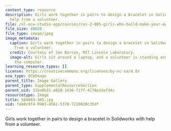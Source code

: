 ```yaml
---
content_type: resource
description: Girls work together in pairs to design a bracelet in Solidworks with
  help from a volunteer.
file: /ol-ocw-studio-app/courses/res-2-005-girls-who-build-make-your-own-wearables-workshop-spring-2015/fab0c9f49983d56153707220028c35df_504693-36D.jpg
file_size: 48828
file_type: image/jpeg
image_metadata:
  caption: Girls work together in pairs to design a bracelet in Solidworks with help
    from a volunteer.
  credit: Courtesy of Jon Barron, MIT Lincoln Laboratory.
  image-alt: Girls sit around a laptop, and a volunteer is standing and helping at
    the computer.
learning_resource_types: []
license: https://creativecommons.org/licenses/by-nc-sa/4.0/
ocw_type: OCWImage
parent_title: Image Gallery
parent_type: SupplementalResourceSection
parent_uid: 31be0b31-a028-1436-f17f-4178e2dafd4c
resourcetype: Image
title: 504693-36D.jpg
uid: fab0c9f4-9983-d561-5370-7220028c35df
---
```

Girls work together in pairs to design a bracelet in Solidworks with help from a volunteer.